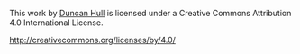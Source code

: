 This work by [Duncan Hull](http://www.cs.man.ac.uk/~hulld) is licensed under a Creative Commons Attribution 4.0 International License.

http://creativecommons.org/licenses/by/4.0/
